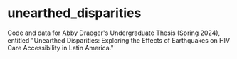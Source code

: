 # unearthed_disparities
Code and data for Abby Draeger's Undergraduate Thesis (Spring 2024), entitled "Unearthed Disparities: Exploring the Effects of Earthquakes on HIV Care Accessibility in Latin America."
